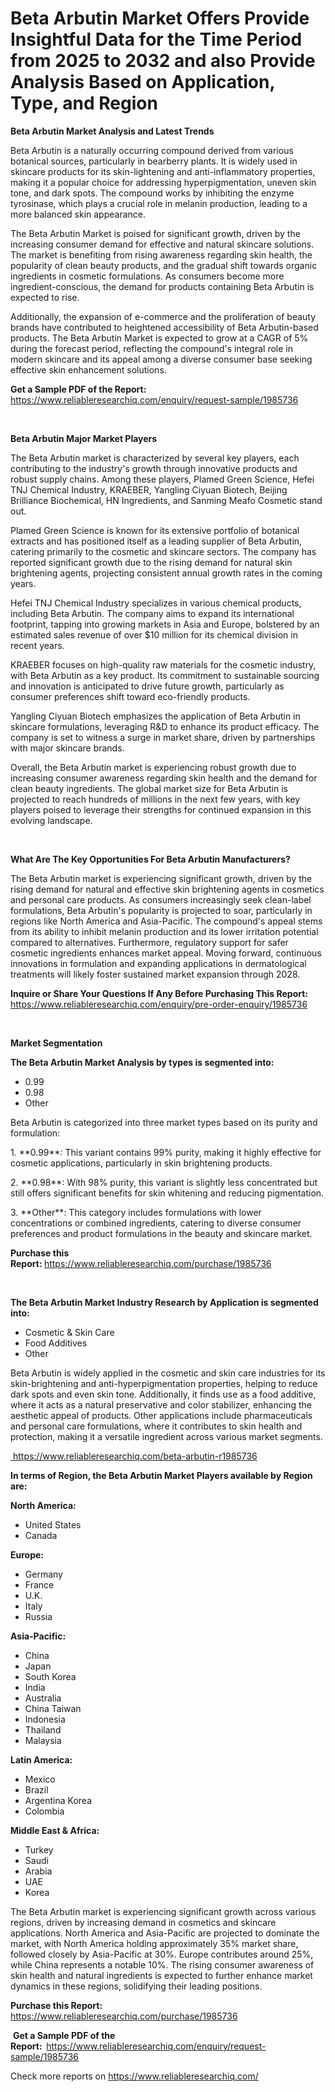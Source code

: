 <p><h1>Beta Arbutin Market Offers Provide Insightful Data for the Time Period from 2025 to 2032 and also Provide Analysis Based on Application, Type, and Region</h1></p><p><strong>Beta Arbutin Market Analysis and Latest Trends</strong></p>
<p><p>Beta Arbutin is a naturally occurring compound derived from various botanical sources, particularly in bearberry plants. It is widely used in skincare products for its skin-lightening and anti-inflammatory properties, making it a popular choice for addressing hyperpigmentation, uneven skin tone, and dark spots. The compound works by inhibiting the enzyme tyrosinase, which plays a crucial role in melanin production, leading to a more balanced skin appearance.</p><p>The Beta Arbutin Market is poised for significant growth, driven by the increasing consumer demand for effective and natural skincare solutions. The market is benefiting from rising awareness regarding skin health, the popularity of clean beauty products, and the gradual shift towards organic ingredients in cosmetic formulations. As consumers become more ingredient-conscious, the demand for products containing Beta Arbutin is expected to rise.</p><p>Additionally, the expansion of e-commerce and the proliferation of beauty brands have contributed to heightened accessibility of Beta Arbutin-based products. The Beta Arbutin Market is expected to grow at a CAGR of 5% during the forecast period, reflecting the compound's integral role in modern skincare and its appeal among a diverse consumer base seeking effective skin enhancement solutions.</p></p>
<p><strong>Get a Sample PDF of the Report:&nbsp;</strong> <a href="https://www.reliableresearchiq.com/enquiry/request-sample/1985736?utm_campaign=3080&utm_medium=2&utm_source=Github&utm_content=ia&utm_term=01042025&utm_id=beta-arbutin">https://www.reliableresearchiq.com/enquiry/request-sample/1985736</a></p>
<p>&nbsp;</p>
<p><strong>Beta Arbutin Major Market Players</strong></p>
<p><p>The Beta Arbutin market is characterized by several key players, each contributing to the industry's growth through innovative products and robust supply chains. Among these players, Plamed Green Science, Hefei TNJ Chemical Industry, KRAEBER, Yangling Ciyuan Biotech, Beijing Brilliance Biochemical, HN Ingredients, and Sanming Meafo Cosmetic stand out.</p><p>Plamed Green Science is known for its extensive portfolio of botanical extracts and has positioned itself as a leading supplier of Beta Arbutin, catering primarily to the cosmetic and skincare sectors. The company has reported significant growth due to the rising demand for natural skin brightening agents, projecting consistent annual growth rates in the coming years.</p><p>Hefei TNJ Chemical Industry specializes in various chemical products, including Beta Arbutin. The company aims to expand its international footprint, tapping into growing markets in Asia and Europe, bolstered by an estimated sales revenue of over $10 million for its chemical division in recent years.</p><p>KRAEBER focuses on high-quality raw materials for the cosmetic industry, with Beta Arbutin as a key product. Its commitment to sustainable sourcing and innovation is anticipated to drive future growth, particularly as consumer preferences shift toward eco-friendly products.</p><p>Yangling Ciyuan Biotech emphasizes the application of Beta Arbutin in skincare formulations, leveraging R&D to enhance its product efficacy. The company is set to witness a surge in market share, driven by partnerships with major skincare brands.</p><p>Overall, the Beta Arbutin market is experiencing robust growth due to increasing consumer awareness regarding skin health and the demand for clean beauty ingredients. The global market size for Beta Arbutin is projected to reach hundreds of millions in the next few years, with key players poised to leverage their strengths for continued expansion in this evolving landscape.</p></p>
<p>&nbsp;</p>
<p><strong>What Are The Key Opportunities For Beta Arbutin Manufacturers?</strong></p>
<p><p>The Beta Arbutin market is experiencing significant growth, driven by the rising demand for natural and effective skin brightening agents in cosmetics and personal care products. As consumers increasingly seek clean-label formulations, Beta Arbutin's popularity is projected to soar, particularly in regions like North America and Asia-Pacific. The compound's appeal stems from its ability to inhibit melanin production and its lower irritation potential compared to alternatives. Furthermore, regulatory support for safer cosmetic ingredients enhances market appeal. Moving forward, continuous innovations in formulation and expanding applications in dermatological treatments will likely foster sustained market expansion through 2028.</p></p>
<p><strong>Inquire or Share Your Questions If Any Before Purchasing This Report:</strong> <a href="https://www.reliableresearchiq.com/enquiry/pre-order-enquiry/1985736?utm_campaign=3080&utm_medium=2&utm_source=Github&utm_content=ia&utm_term=01042025&utm_id=beta-arbutin">https://www.reliableresearchiq.com/enquiry/pre-order-enquiry/1985736</a></p>
<p>&nbsp;</p>
<p><strong>Market Segmentation</strong></p>
<p><strong>The Beta Arbutin Market Analysis by types is segmented into:</strong></p>
<p><ul><li>0.99</li><li>0.98</li><li>Other</li></ul></p>
<p><p>Beta Arbutin is categorized into three market types based on its purity and formulation: </p><p>1. **0.99**: This variant contains 99% purity, making it highly effective for cosmetic applications, particularly in skin brightening products. </p><p>2. **0.98**: With 98% purity, this variant is slightly less concentrated but still offers significant benefits for skin whitening and reducing pigmentation.</p><p>3. **Other**: This category includes formulations with lower concentrations or combined ingredients, catering to diverse consumer preferences and product formulations in the beauty and skincare market.</p></p>
<p><strong>Purchase this Report:&nbsp;</strong><a href="https://www.reliableresearchiq.com/purchase/1985736?utm_campaign=3080&utm_medium=2&utm_source=Github&utm_content=ia&utm_term=01042025&utm_id=beta-arbutin">https://www.reliableresearchiq.com/purchase/1985736</a></p>
<p>&nbsp;</p>
<p><strong>The Beta Arbutin Market Industry Research by Application is segmented into:</strong></p>
<p><ul><li>Cosmetic & Skin Care</li><li>Food Additives</li><li>Other</li></ul></p>
<p><p>Beta Arbutin is widely applied in the cosmetic and skin care industries for its skin-brightening and anti-hyperpigmentation properties, helping to reduce dark spots and even skin tone. Additionally, it finds use as a food additive, where it acts as a natural preservative and color stabilizer, enhancing the aesthetic appeal of products. Other applications include pharmaceuticals and personal care formulations, where it contributes to skin health and protection, making it a versatile ingredient across various market segments.</p></p>
<p><a href="https://www.reliableresearchiq.com/beta-arbutin-r1985736?utm_campaign=3080&utm_medium=2&utm_source=Github&utm_content=ia&utm_term=01042025&utm_id=beta-arbutin">&nbsp;https://www.reliableresearchiq.com/beta-arbutin-r1985736</a></p>
<p><strong>In terms of Region, the Beta Arbutin Market Players available by Region are:</strong></p>
<p>
    <p> <strong> North America: </strong>
        <ul>
            <li>United States</li>
            <li>Canada</li>
        </ul>
        </p> 
    <p> <strong> Europe: </strong>
        <ul>
            <li>Germany</li>
            <li>France</li>
            <li>U.K.</li>
            <li>Italy</li>
            <li>Russia</li>
        </ul>
        </p> 
    <p> <strong> Asia-Pacific: </strong>
        <ul>
            <li>China</li>
            <li>Japan</li>
            <li>South Korea</li>
            <li>India</li>
            <li>Australia</li>
            <li>China Taiwan</li>
            <li>Indonesia</li>
            <li>Thailand</li>
            <li>Malaysia</li>
        </ul>
        </p> 
    <p> <strong> Latin America: </strong>
        <ul>
            <li>Mexico</li>
            <li>Brazil</li>
            <li>Argentina Korea</li>
            <li>Colombia</li>
        </ul>
        </p> 
    <p> <strong> Middle East & Africa: </strong>
        <ul>
            <li>Turkey</li>
            <li>Saudi</li>
            <li>Arabia</li>
            <li>UAE</li>
            <li>Korea</li>
        </ul>
    </p>
    </p>
<p><p>The Beta Arbutin market is experiencing significant growth across various regions, driven by increasing demand in cosmetics and skincare applications. North America and Asia-Pacific are projected to dominate the market, with North America holding approximately 35% market share, followed closely by Asia-Pacific at 30%. Europe contributes around 25%, while China represents a notable 10%. The rising consumer awareness of skin health and natural ingredients is expected to further enhance market dynamics in these regions, solidifying their leading positions.</p></p>
<p><strong>Purchase this Report: </strong><a href="https://www.reliableresearchiq.com/purchase/1985736?utm_campaign=3080&utm_medium=2&utm_source=Github&utm_content=ia&utm_term=01042025&utm_id=beta-arbutin">https://www.reliableresearchiq.com/purchase/1985736</a></p>
<p>&nbsp;<strong>Get a Sample PDF of the Report:&nbsp;&nbsp;</strong><a href="https://www.reliableresearchiq.com/enquiry/request-sample/1985736?utm_campaign=3080&utm_medium=2&utm_source=Github&utm_content=ia&utm_term=01042025&utm_id=beta-arbutin">https://www.reliableresearchiq.com/enquiry/request-sample/1985736</a></p>
<p><strong></strong></p>
<p>Check more reports on <a href="https://www.reliableresearchiq.com/?utm_campaign=3080&utm_medium=2&utm_source=Github&utm_content=ia&utm_term=01042025&utm_id=beta-arbutin">https://www.reliableresearchiq.com/</a></p>